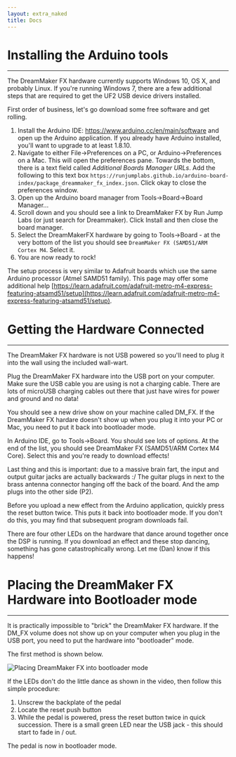 ```yaml
---
layout: extra_naked
title: Docs
---
```



# Installing the Arduino tools
------

The DreamMaker FX hardware currently supports Windows 10, OS X, and probably Linux.  If you're running Windows 7, there are a few additional steps that are required to get the UF2 USB device drivers installed.  

First order of business, let's go download some free software and get rolling.  

 1. Install the Arduino IDE: https://www.arduino.cc/en/main/software and open up the Arduino application.  If you already have Arduino installed, you'll want to upgrade to at least 1.8.10.  
 1. Navigate to either File->Preferences on a PC, or Arduino->Preferences on a Mac.  This will open the preferences pane.  Towards the bottom, there is a text field called *Additional Boards Manager URLs*.  Add the following to this text box `https://runjumplabs.github.io/arduino-board-index/package_dreammaker_fx_index.json`.  Click okay to close the preferences window.
 1. Open up the Arduino board manager from  Tools->Board->Board Manager...
 1. Scroll down and you should see a link to DreamMaker FX by Run Jump Labs (or just search for Dreammaker).  Click Install and then close the board manager.
 1. Select the DreamMakerFX hardware by going to Tools->Board - at the very bottom of the list you should see `DreamMaker FX (SAMD51/ARM Cortex M4`.  Select it.
 1. You are now ready to rock!

The setup process is very similar to Adafruit boards which use the same Arduino processor (Atmel SAMD51 family).  This page may offer some additional help [https://learn.adafruit.com/adafruit-metro-m4-express-featuring-atsamd51/setup](https://learn.adafruit.com/adafruit-metro-m4-express-featuring-atsamd51/setup). 

# Getting the Hardware Connected
------

The DreamMaker FX hardware is not USB powered so you'll need to plug it into the wall using the included wall-wart.

Plug the DreamMaker FX hardware into the USB port on your computer.  Make sure the USB cable you are using is not a charging cable.  There are lots of microUSB charging cables out there that just have wires for power and ground and no data!  

You should see a new drive show on your machine called DM_FX.  If the DreamMaker FX hardare doesn't show up when you plug it into your PC or Mac, you need to put it back into bootloader mode.  

In Arduino IDE, go to Tools->Board.  You should see lots of options.  At the end of the list, you should see DreamMaker FX (SAMD51/ARM Cortex M4 Core).  Select this and you're ready to download effects!

Last thing and this is important: due to a massive brain fart, the input and output guitar jacks are actually backwards :/ The guitar plugs in next to the brass antenna connector hanging off the back of the board.  And the amp plugs into the other side (P2).

Before you upload a new effect from the Arduino application, quickly press the reset button twice.  This puts it back into bootloader mode.  If you don't do this, you may find that subsequent program downloads fail.  

There are four other LEDs on the hardware that dance around together once the DSP is running.  If you download an effect and these stop dancing, something has gone catastrophically wrong.  Let me (Dan) know if this happens!


# Placing the DreamMaker FX Hardware into Bootloader mode
------
It is practically impossible to "brick" the DreamMaker FX hardware.  If the DM_FX volume does not show up on your computer when you plug in the USB port, you need to put the hardware into "bootloader" mode.

The first method is shown below.

![Placing DreamMaker FX into bootloader mode](https://runjumplabs.github.io/dreammaker_fx/assets/images/bootloader-1.gif)

If the LEDs don't do the little dance as shown in the video, then follow this simple procedure:
 1. Unscrew the backplate of the pedal
 1. Locate the reset push button
 1. While the pedal is powered, press the reset button twice in quick succession.  There is a small green LED near the USB jack - this should start to  fade in / out. 

 The pedal is now in bootloader mode.
